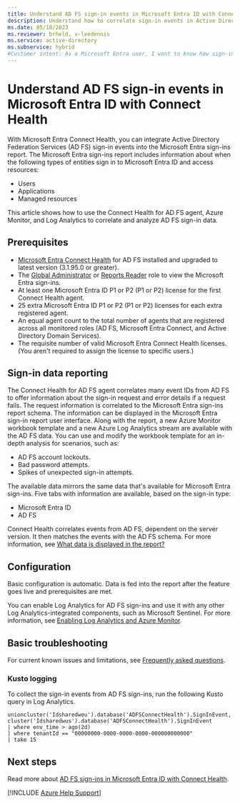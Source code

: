 ```yaml
---
title: Understand AD FS sign-in events in Microsoft Entra ID with Connect Health
description: Understand how to correlate sign-in events in Active Directory Federation Services (AD FS) security logs into one sign-in event in Azure for parsing.
ms.date: 05/18/2023
ms.reviewer: brheld, v-leedennis
ms.service: active-directory
ms.subservice: hybrid
#Customer intent: As a Microsoft Entra user, I want to know how sign-in events in AD FS security logs relate to a single Azure sign-in event so that I can parse sign-in data in Azure.
---
```

# Understand AD FS sign-in events in Microsoft Entra ID with Connect Health

With Microsoft Entra Connect Health, you can integrate Active Directory Federation Services (AD FS) sign-in events into the Microsoft Entra sign-ins report. The Microsoft Entra sign-ins report includes information about when the following types of entities sign in to Microsoft Entra ID and access resources:

- Users
- Applications
- Managed resources

This article shows how to use the Connect Health for AD FS agent, Azure Monitor, and Log Analytics to correlate and analyze AD FS sign-in data.

## Prerequisites

- [Microsoft Entra Connect Health](/azure/active-directory/hybrid/connect/how-to-connect-health-agent-install) for AD FS installed and upgraded to latest version (3.1.95.0 or greater).
- The [Global Administrator](/azure/active-directory/roles/permissions-reference#global-administrator) or [Reports Reader](/azure/active-directory/roles/permissions-reference#reports-reader) role to view the Microsoft Entra sign-ins.
- At least one Microsoft Entra ID P1 or P2 (P1 or P2) license for the first Connect Health agent.
- 25 extra Microsoft Entra ID P1 or P2 (P1 or P2) licenses for each extra registered agent.
- An equal agent count to the total number of agents that are registered across all monitored roles (AD FS, Microsoft Entra Connect, and Active Directory Domain Services).
- The requisite number of valid Microsoft Entra Connect Health licenses. (You aren't required to assign the license to specific users.)

## Sign-in data reporting

The Connect Health for AD FS agent correlates many event IDs from AD FS to offer information about the sign-in request and error details if a request fails. The request information is correlated to the Microsoft Entra sign-ins report schema. The information can be displayed in the Microsoft Entra sign-in report user interface. Along with the report, a new Azure Monitor workbook template and a new Azure Log Analytics stream are available with the AD FS data. You can use and modify the workbook template for an in-depth analysis for scenarios, such as:

- AD FS account lockouts.
- Bad password attempts.
- Spikes of unexpected sign-in attempts.

The available data mirrors the same data that's available for Microsoft Entra sign-ins. Five tabs with information are available, based on the sign-in type:

- Microsoft Entra ID
- AD FS

Connect Health correlates events from AD FS, dependent on the server version. It then matches the events with the AD FS schema. For more information, see [What data is displayed in the report?](/azure/active-directory/hybrid/how-to-connect-health-ad-fs-sign-in#what-data-is-displayed-in-the-report)

## Configuration

Basic configuration is automatic. Data is fed into the report after the feature goes live and prerequisites are met.

You can enable Log Analytics for AD FS sign-ins and use it with any other Log Analytics-integrated components, such as Microsoft Sentinel. For more information, see [Enabling Log Analytics and Azure Monitor](/azure/active-directory/hybrid/how-to-connect-health-ad-fs-sign-in#enabling-log-analytics-and-azure-monitor).

## Basic troubleshooting

For current known issues and limitations, see [Frequently asked questions](/azure/active-directory/hybrid/how-to-connect-health-ad-fs-sign-in#frequently-asked-questions).

### Kusto logging

To collect the sign-in events from AD FS sign-ins, run the following Kusto query in Log Analytics.

```kusto
unioncluster('Idsharedweu').database('ADFSConnectHealth').SignInEvent,  
cluster('Idsharedwus').database('ADFSConnectHealth').SignInEvent 
| where env_time > ago(2d)
| where tenantId == "00000000-0000-0000-0000-000000000000"
| take 15
```

## Next steps

Read more about [AD FS sign-ins in Microsoft Entra ID with Connect Health](/azure/active-directory/hybrid/how-to-connect-health-ad-fs-sign-in).

[!INCLUDE [Azure Help Support](../../includes/azure-help-support.md)]
